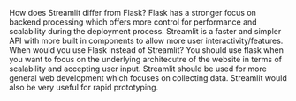 How does Streamlit differ from Flask?
Flask has a stronger focus on backend processing which offers more control for performance and scalability during the deployment process. Streamlit is a faster and simpler API with more built in components to allow more user interactivity/features.  
When would you use Flask instead of Streamlit?
You should use flask when you want to focus on the underlying architecutre of the website in terms of scalability and accepting user input. Streamlit should be used for more general web development which focuses on collecting data. Streamlit would also be very useful for rapid prototyping. 
